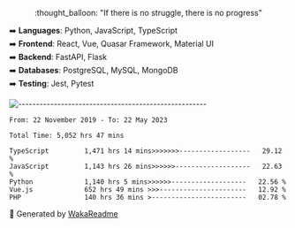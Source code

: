 <p align="center"> 
  :thought_balloon: "If there is no struggle, there is no progress"
</p>

<p align="left">
  ➡️ <strong>Languages</strong>: Python, JavaScript, TypeScript<br>
  ➡️ <strong>Frontend</strong>: React, Vue, Quasar Framework, Material UI<br>
  ➡️ <strong>Backend</strong>: FastAPI, Flask<br>
  ➡️ <strong>Databases</strong>: PostgreSQL, MySQL, MongoDB<br>
  ➡️ <strong>Testing</strong>: Jest, Pytest<br>
</p>

![-----------------------------------------------------](https://raw.githubusercontent.com/andreasbm/readme/master/assets/lines/vintage.png)

<!--START_SECTION:waka-->

```text
From: 22 November 2019 - To: 22 May 2023

Total Time: 5,052 hrs 47 mins

TypeScript         1,471 hrs 14 mins>>>>>>>------------------   29.12 %
JavaScript         1,143 hrs 26 mins>>>>>>-------------------   22.63 %
Python             1,140 hrs 5 mins>>>>>>-------------------   22.56 %
Vue.js             652 hrs 49 mins >>>----------------------   12.92 %
PHP                140 hrs 36 mins >------------------------   02.78 %
```

<!--END_SECTION:waka-->


🚀 Generated by [WakaReadme](https://github.com/athul/waka-readme)
